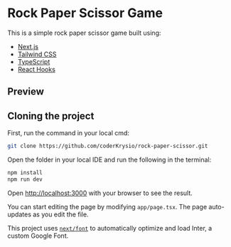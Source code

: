 # Rock Paper Scissor Game
This is a simple rock paper scissor game built using:
- [Next.js](https://nextjs.org/)
- [Tailwind CSS](https://tailwindcss.com/)
- [TypeScript](https://www.typescriptlang.org/)
- [React Hooks](https://react.dev/reference/react/hooks)


## Preview



## Cloning the project

First, run the command in your local cmd:

```bash
git clone https://github.com/coderKrysio/rock-paper-scissor.git
```
Open the folder in your local IDE and run the following in the terminal:

```bash
npm install
npm run dev
```

Open [http://localhost:3000](http://localhost:3000) with your browser to see the result.

You can start editing the page by modifying `app/page.tsx`. The page auto-updates as you edit the file.

This project uses [`next/font`](https://nextjs.org/docs/basic-features/font-optimization) to automatically optimize and load Inter, a custom Google Font.
